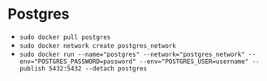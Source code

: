 # Postgres
* `sudo docker pull postgres`  
* `sudo docker network create postgres_network`  
* `sudo docker run --name="postgres" --network="postgres_network" --env="POSTGRES_PASSWORD=password" --env="POSTGRES_USER=username" --publish 5432:5432 --detach postgres`  